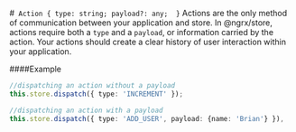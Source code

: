 #` Action { type: string; payload?: any;  }`
Actions are the only method of communication between your application and store. In @ngrx/store, actions require both a `type` and a `payload`, or information carried by the action. Your actions should create a clear history of user interaction within your application.

####Example
```ts
//dispatching an action without a payload
this.store.dispatch({ type: 'INCREMENT' });

//dispatching an action with a payload
this.store.dispatch({ type: 'ADD_USER', payload: {name: 'Brian'} }),
```

